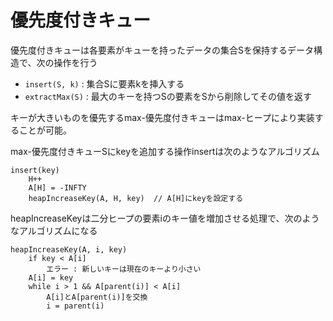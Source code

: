 # 優先度付きキュー

優先度付きキューは各要素がキューを持ったデータの集合Sを保持するデータ構造で、次の操作を行う

- `insert(S, k)` : 集合Sに要素kを挿入する
- `extractMax(S)` : 最大のキーを持つSの要素をSから削除してその値を返す

キーが大きいものを優先するmax-優先度付きキューはmax-ヒープにより実装することが可能。

max-優先度付きキューSにkeyを追加する操作insertは次のようなアルゴリズム

```
insert(key)
    H++
    A[H] = -INFTY
    heapIncreaseKey(A, H, key)  // A[H]にkeyを設定する
```

heapIncreaseKeyは二分ヒープの要素iのキー値を増加させる処理で、次のようなアルゴリズムになる

```
heapIncreaseKey(A, i, key)
    if key < A[i]
        エラー : 新しいキーは現在のキーより小さい
    A[i] = key
    while i > 1 && A[parent(i)] < A[i]
        A[i]とA[parent(i)]を交換
        i = parent(i)
```

